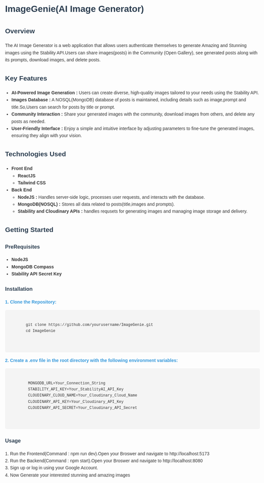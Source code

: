 <!DOCTYPE html>
<html lang="en">
<head>
    <meta charset="UTF-8">
    <meta name="viewport" content="width=device-width, initial-scale=1.0">
    <title>ImageGenie: An AI Image Generator</title>
    <style>
        body { font-family: Arial, sans-serif; line-height: 1.6; color: #333; max-width: 800px; margin: 0 auto; padding: 20px; }
        h1, h2, h3 { color: #2c3e50; }
        ul { padding-left: 20px; }
        pre { background-color: #f4f4f4; padding: 15px; border-radius: 5px; overflow-x: auto; }
        code { font-family: 'Courier New', Courier, monospace; }
        .step { margin-bottom: 20px; }
        .step-number { font-weight: bold; color: #3498db; }
    </style>
</head>
<body>
<h1>ImageGenie(AI Image Generator)</h1>
<h2>Overview</h2>
<div>
  The AI Image Generator is a web application that allows users authenticate themselves to generate Amazing and Stunning images using the Stability API.Users can share images(posts) in the Community (Open Gallery), see generated posts along with its prompts, download images, and delete posts. 
<h2>Key Features</h2>
<div>
  <ul>
    <li><b>AI-Powered Image Generation :</b> Users can create diverse, high-quality images tailored to your needs using the Stability API. </li>
    <li><b>Images Database :</b> A NOSQL(MongoDB) database of posts is maintained, including details such as image,prompt and title.So,Users can search for posts by title or prompt.</li>
    <li><b>Community Interaction :</b> Share your generated images with the community, download images from others, and delete any posts as needed.</li>
    <li><b>User-Friendly Interface :</b> Enjoy a simple and intuitive interface by adjusting parameters to fine-tune the generated images, ensuring they align with your vision.</li>
  </ul>
</div>
  
<h2>Technologies Used</h2>
<div>
  <ul>
    <li><b>Front End</b>
      <br>
      <ul>
        <li><b>ReactJS</b></li>
        <li><b>Tailwind CSS</b></li>
      </ul>
    </li>
    <li><b>Back End</b>
      <br>
      <ul>
        <li><b>NodeJS :</b> Handles server-side logic, processes user requests, and interacts with the database.</li>
        <li><b>MongoDB(NOSQL) :</b> Stores all data related to posts(title,images and prompts).</li>
        <li><b>Stability and Cloudinary APIs :</b> handles requsets for generating images and managing image storage and delivery.</li>
      </ul>
    </li>
  </ul>
</div>

<h2>Getting Started</h2>
<div>
  <h3>PreRequisites</h3>
  <ul>
    <li><b>NodeJS</b></li>
    <li><b>MongoDB Compass</b></li>
    <li><b>Stability API Secret Key</b></li>
  </ul>
  <h3>Installation</h3>
  <div class="step">
    <div class="step-number">1. Clone the Repository:</div>
    <pre>
      <code class="language-bash">
       git clone https://github.com/yourusername/ImageGenie.git
       cd ImageGenie
      </code>
    </pre>
    <div class="step-number">2. Create a .env file in the root directory with the following environment variables:</div>
    <pre>
      <code class="language-plaintext">
        MONGODB_URL=Your_Connection_String
        STABILITY_API_KEY=Your_StabilityAI_API_Key
        CLOUDINARY_CLOUD_NAME=Your_Cloudinary_Cloud_Name
        CLOUDINARY_API_KEY=Your_Cloudinary_API_Key
        CLOUDINARY_API_SECRET=Your_Cloudinary_API_Secret
      </code>
    </pre>
    
  </div>
  <h3>Usage</h3>
  <div>
    <div>1. Run the Frontend(Command : npm run dev).Open your Broswer and navigate to http://localhost:5173</div>
    <div>2. Run the Backend(Command : npm start).Open your Broswer and navigate to http://localhost:8080</div>
    <div>3. Sign up or log in using your Google Account.</div>
    <div>4. Now Generate your interested stunning and amazing images</div>

  </div>

</div>
</body>

